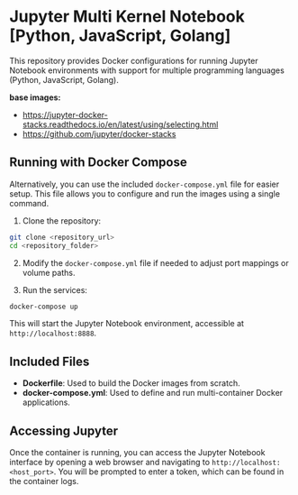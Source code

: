 # Jupyter Multi Kernel Notebook [Python, JavaScript, Golang]

This repository provides Docker configurations for running Jupyter Notebook environments with support for multiple programming languages (Python, JavaScript, Golang).

**base images:**
- https://jupyter-docker-stacks.readthedocs.io/en/latest/using/selecting.html
- https://github.com/jupyter/docker-stacks

## Running with Docker Compose

Alternatively, you can use the included `docker-compose.yml` file for easier setup. This file allows you to configure and run the images using a single command.

1. Clone the repository:

```bash
git clone <repository_url>
cd <repository_folder>
```

2. Modify the `docker-compose.yml` file if needed to adjust port mappings or volume paths.

3. Run the services:

```bash
docker-compose up
```

This will start the Jupyter Notebook environment, accessible at `http://localhost:8888`.

## Included Files

- **Dockerfile**: Used to build the Docker images from scratch.
- **docker-compose.yml**: Used to define and run multi-container Docker applications.

## Accessing Jupyter

Once the container is running, you can access the Jupyter Notebook interface by opening a web browser and navigating to `http://localhost:<host_port>`. You will be prompted to enter a token, which can be found in the container logs.
